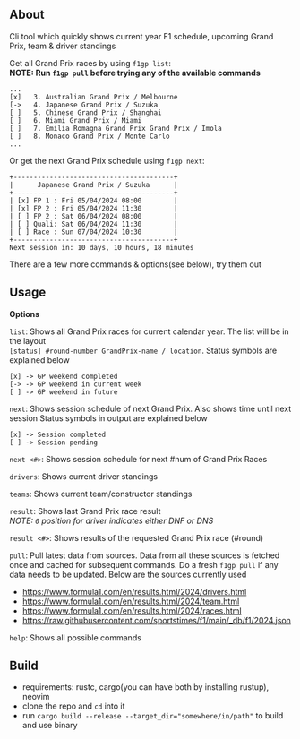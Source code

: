 ## About

Cli tool which quickly shows current year F1 schedule, upcoming Grand Prix, team & driver standings

Get all Grand Prix races by using `f1gp list`:\
**NOTE: Run `f1gp pull` before trying any of the available commands**

```
...
[x]   3. Australian Grand Prix / Melbourne
[->   4. Japanese Grand Prix / Suzuka
[ ]   5. Chinese Grand Prix / Shanghai
[ ]   6. Miami Grand Prix / Miami
[ ]   7. Emilia Romagna Grand Prix Grand Prix / Imola
[ ]   8. Monaco Grand Prix / Monte Carlo
...
```

Or get the next Grand Prix schedule using `f1gp next`:

```
+----------------------------------------+
|      Japanese Grand Prix / Suzuka      |
+----------------------------------------+
| [x] FP 1 : Fri 05/04/2024 08:00        |
| [x] FP 2 : Fri 05/04/2024 11:30        |
| [ ] FP 2 : Sat 06/04/2024 08:00        |
| [ ] Quali: Sat 06/04/2024 11:30        |
| [ ] Race : Sun 07/04/2024 10:30        |
+----------------------------------------+
Next session in: 10 days, 10 hours, 18 minutes
```

There are a few more commands & options(see below), try them out

## Usage

**Options**

`list`: Shows all Grand Prix races for current calendar year. The list will be in the layout\
`[status] #round-number GrandPrix-name / location`. Status symbols are explained below

```
[x] -> GP weekend completed
[-> -> GP weekend in current week
[ ] -> GP weekend in future
```

`next`: Shows session schedule of next Grand Prix. Also shows time until next session
Status symbols in output are explained below

```
[x] -> Session completed
[ ] -> Session pending
```

`next <#>`: Shows session schedule for next #num of Grand Prix Races

`drivers`: Shows current driver standings

`teams`: Shows current team/constructor standings

`result`: Shows last Grand Prix race result\
_NOTE: `0` position for driver indicates either DNF or DNS_

`result <#>`: Shows results of the requested Grand Prix race (#round)

`pull`: Pull latest data from sources. Data from all these sources is fetched once and cached for subsequent commands. Do a fresh `f1gp pull` if any data needs to be updated. Below are the sources currently used

- https://www.formula1.com/en/results.html/2024/drivers.html
- https://www.formula1.com/en/results.html/2024/team.html
- https://www.formula1.com/en/results.html/2024/races.html
- https://raw.githubusercontent.com/sportstimes/f1/main/_db/f1/2024.json

`help`: Shows all possible commands

## Build

- requirements: rustc, cargo(you can have both by installing rustup), neovim
- clone the repo and `cd` into it
- run `cargo build --release --target_dir="somewhere/in/path"` to build and use binary
